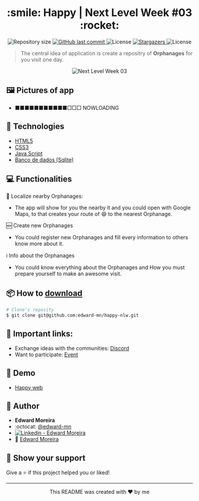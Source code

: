 <h1 align="center">:smile: Happy | Next Level Week #03 :rocket:</h1>
<p align="center">	
  <img alt="Repository size" src="https://img.shields.io/github/repo-size/edward-mn/happy-nlw?color=5622c9">

  <a href="https://github.com/edward-mn/happy-nlw/commits/master">
    <img alt="GitHub last commit" src="https://img.shields.io/github/last-commit/edward-mn/happy-nlw?color=5622c9">
  </a> 
  
  <img alt="License" src="https://img.shields.io/badge/license-MIT-5622c9">
  
  <a href="https://github.com/edward-mn/happy-nlw/stargazers">
    <img alt="Stargazers" src="https://img.shields.io/github/stars/edward-mn/happy-nlw?color=5622c9&logo=github">
  </a>
  
  <img alt="License" src="https://img.shields.io/badge/trail-discovery-cca714">   
</p>

> The central idea of application is create a repositry of **Orphanages** for you visit one day.

<p align="center">
   <img src="./public/images/Wallpapers/NLW_03_1920x1080.png" alt="Next Level Week 03"/>
</p>

## :framed_picture: Pictures of app
- ■■■■■■■■■■■□□□  NOWLOADING

## :wrench: Technologies 
- [HTML5](https://pt.wikipedia.org/wiki/HTML5)
- [CSS3](https://pt.wikipedia.org/wiki/CSS3)
- [Java Script](https://www.javascript.com/)
- [Banco de dados (Sqlite)](https://www.sqlite.org/index.html) 

## :computer: Functionalities

:round_pushpin: Localize nearby Orphanages:
- The app will show for you the nearby it and you could open with Google Maps, to that creates your route of :smile: to the nearest Orphanage.

:new: Create new Orphanages
- You could register new Orphanages and fill every information to others know more about it.

:information_source: Info about the Orphanages
- You could know everything about the Orphanages and How you must prepare yourself to make an awesome visit.

## :package: How to [download](https://github.com/edward-mn/happy-nlw/archive/master.zip)
```bash
# Clone's reposity
$ git clone git@github.com:edward-mn/happy-nlw.git
```

## 🔗 Important links:

- Exchange ideas with the communities: [Discord](https://discord.com/invite/as33qEE)
- Want to participate: [Event](https://nextlevelweek.com/inscricao/3)

## :eyes: Demo
- [Happy web](https://happy-web-nlw3.netlify.app/)

## 👤 Author

* **Edward Moreira**
* :octocat: [@edward-mn](https://github.com/edward-mn)
* <a href="https://www.linkedin.com/in/edward-moreira-5b3056115/">
    <img alt="Linkedin - Edward Moreira" src="https://img.shields.io/badge/-Edward--Moreira-blue?style=flat-square&logo=Linkedin&logoColor=white&link=https://www.linkedin.com/in/edward-moreira-5b3056115/">
  </a> 
* :rocket: [Edward Moreira](https://app.rocketseat.com.br/me/edward-moreira-do-nascimento-02578)

## :handshake: Show your support

Give a ⭐️ if this project helped you or liked!

***
<p align="center"> This README was created with ❤️ by me </p>
